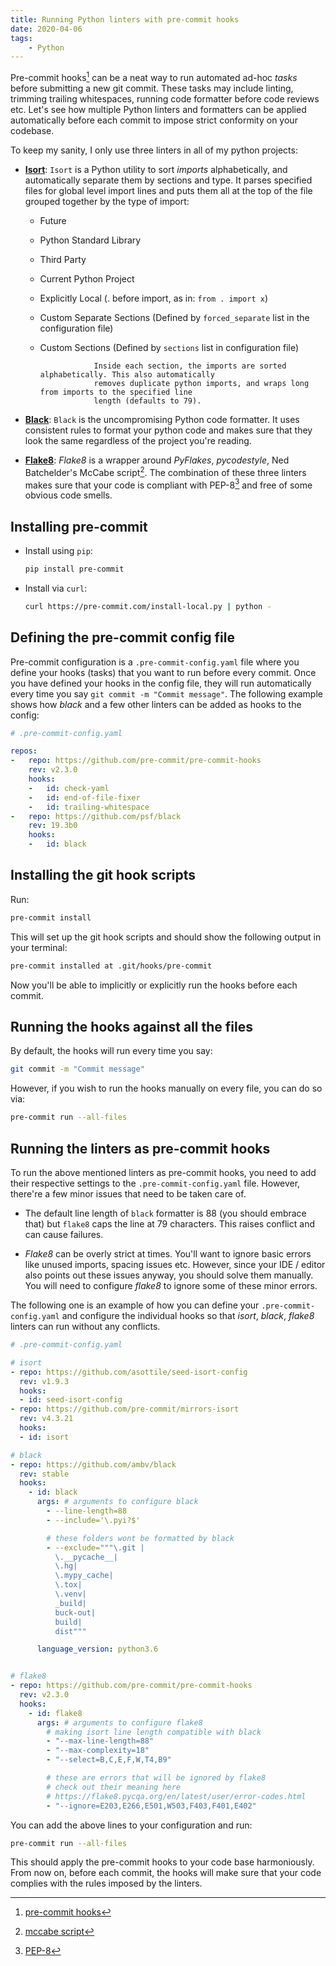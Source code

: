 ```yaml
---
title: Running Python linters with pre-commit hooks
date: 2020-04-06
tags:
    - Python
---
```


Pre-commit hooks[^1] can be a neat way to run automated ad-hoc _tasks_ before submitting a
new git commit. These tasks may include linting, trimming trailing whitespaces, running code
formatter before code reviews etc. Let's see how multiple Python linters and formatters can
be applied automatically before each commit to impose strict conformity on your codebase.

To keep my sanity, I only use three linters in all of my python projects:

-   **[Isort]**: `Isort` is a Python utility to sort _imports_ alphabetically, and
    automatically separate them by sections and type. It parses specified files for global
    level import lines and puts them all at the top of the file grouped together by the type
    of import:

    -   Future
    -   Python Standard Library
    -   Third Party
    -   Current Python Project
    -   Explicitly Local (. before import, as in: `from . import x`)
    -   Custom Separate Sections (Defined by `forced_separate` list in the configuration
        file)
    -   Custom Sections (Defined by `sections` list in configuration file)

                        Inside each section, the imports are sorted alphabetically. This also automatically
                        removes duplicate python imports, and wraps long from imports to the specified line
                        length (defaults to 79).

-   **[Black]**: `Black` is the uncompromising Python code formatter. It uses consistent
    rules to format your python code and makes sure that they look the same regardless of
    the project you're reading.

-   **[Flake8]**: _Flake8_ is a wrapper around _PyFlakes_, _pycodestyle_, Ned Batchelder's
    McCabe script[^2]. The combination of these three linters makes sure that your code is
    compliant with PEP-8[^3] and free of some obvious code smells.

## Installing pre-commit

-   Install using `pip`:

    ```sh
    pip install pre-commit
    ```

-   Install via `curl`:

    ```sh
    curl https://pre-commit.com/install-local.py | python -
    ```

## Defining the pre-commit config file

Pre-commit configuration is a `.pre-commit-config.yaml` file where you define your hooks
(tasks) that you want to run before every commit. Once you have defined your hooks in the
config file, they will run automatically every time you say
`git commit -m "Commit message"`. The following example shows how _black_ and a few other
linters can be added as hooks to the config:

```yml
# .pre-commit-config.yaml

repos:
-   repo: https://github.com/pre-commit/pre-commit-hooks
    rev: v2.3.0
    hooks:
    -   id: check-yaml
    -   id: end-of-file-fixer
    -   id: trailing-whitespace
-   repo: https://github.com/psf/black
    rev: 19.3b0
    hooks:
    -   id: black
```

## Installing the git hook scripts

Run:

```sh
pre-commit install
```

This will set up the git hook scripts and should show the following output in your terminal:

```txt
pre-commit installed at .git/hooks/pre-commit
```

Now you'll be able to implicitly or explicitly run the hooks before each commit.

## Running the hooks against all the files

By default, the hooks will run every time you say:

```sh
git commit -m "Commit message"
```

However, if you wish to run the hooks manually on every file, you can do so via:

```sh
pre-commit run --all-files
```

## Running the linters as pre-commit hooks

To run the above mentioned linters as pre-commit hooks, you need to add their respective
settings to the `.pre-commit-config.yaml` file. However, there're a few minor issues that
need to be taken care of.

-   The default line length of `black` formatter is 88 (you should embrace that) but
    `flake8` caps the line at 79 characters. This raises conflict and can cause failures.

-   _Flake8_ can be overly strict at times. You'll want to ignore basic errors like unused
    imports, spacing issues etc. However, since your IDE / editor also points out these
    issues anyway, you should solve them manually. You will need to configure _flake8_ to
    ignore some of these minor errors.

The following one is an example of how you can define your `.pre-commit-config.yaml` and
configure the individual hooks so that _isort_, _black_, _flake8_ linters can run without
any conflicts.

```yml
# .pre-commit-config.yaml

# isort
- repo: https://github.com/asottile/seed-isort-config
  rev: v1.9.3
  hooks:
  - id: seed-isort-config
- repo: https://github.com/pre-commit/mirrors-isort
  rev: v4.3.21
  hooks:
  - id: isort

# black
- repo: https://github.com/ambv/black
  rev: stable
  hooks:
    - id: black
      args: # arguments to configure black
        - --line-length=88
        - --include='\.pyi?$'

        # these folders wont be formatted by black
        - --exclude="""\.git |
          \.__pycache__|
          \.hg|
          \.mypy_cache|
          \.tox|
          \.venv|
          _build|
          buck-out|
          build|
          dist"""

      language_version: python3.6


# flake8
- repo: https://github.com/pre-commit/pre-commit-hooks
  rev: v2.3.0
  hooks:
    - id: flake8
      args: # arguments to configure flake8
        # making isort line length compatible with black
        - "--max-line-length=88"
        - "--max-complexity=18"
        - "--select=B,C,E,F,W,T4,B9"

        # these are errors that will be ignored by flake8
        # check out their meaning here
        # https://flake8.pycqa.org/en/latest/user/error-codes.html
        - "--ignore=E203,E266,E501,W503,F403,F401,E402"
```

You can add the above lines to your configuration and run:

```sh
pre-commit run --all-files
```

This should apply the pre-commit hooks to your code base harmoniously. From now on, before
each commit, the hooks will make sure that your code complies with the rules imposed by the
linters.

[^1]: [pre-commit hooks](https://pre-commit.com/#introduction)

[^2]: [mccabe script](https://github.com/PyCQA/mccabe)

[^3]: [PEP-8](https://www.python.org/dev/peps/pep-0008/)

[isort]: https://github.com/timothycrosley/isort
[black]: https://github.com/psf/black
[flake8]: https://github.com/PyCQA/flake8

